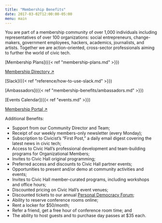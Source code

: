 ```yaml
---
title: "Membership Benefits"
date: 2017-03-02T12:00:00-05:00
menu: main
---
```

You are part of a membership community of over 1,000 individuals including representatives of over 100 organizations: social entrepreneurs, change-makers, government employees, hackers, academics, journalists, and artists. Together we are action-oriented, cross-sector professionals aiming to further the world of civic tech.


[Membership Plans]({{< ref "membership-plans.md" >}})

[Membership Directory &#x2197;](http://civichall.spaces.nexudus.com/en/directory/members)

[Slack]({{< ref "reference/how-to-use-slack.md" >}})

[Ambassadors]({{< ref "membership-benefits/ambassadors.md" >}})

[Events Calendar]({{< ref "events.md" >}})

[Membership Portal &#x2197;](http://civichall.spaces.nexudus.com/en/)


Additional Benefits:

- Support from our Community Director and Team;  
- Receipt of our weekly members-only newsletter (every Monday);  
- Subscription to Civicist’s “First Post,” a daily email digest covering the latest news in civic tech;  
- Access to Civic Hall’s professional development and team-building programs for Organizational Members;   
- Invites to Civic Hall original programming;  
- Preferred access and discounts to Civic Hall partner events;  
- Opportunities to present and/or demo at community activities and events;  
- Invites to Civic Hall member-curated programs, including workshops and office hours;  
- Discounted pricing on Civic Hall’s event venues;  
- Discounted tickets to our annual [Personal Democracy Forum](https://www.youtube.com/user/personaldemocracy);  
- Ability to reserve conference rooms online;  
- Rent a locker for $50/month;  
- Refer a friend, get a free hour of conference room time; and  
- The ability to host guests and to purchase day passes at $35 each.
